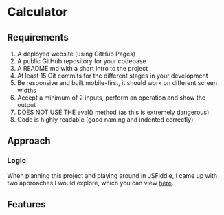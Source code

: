 # Calculator

## Requirements

1. A deployed website (using GitHub Pages)
2. A public GitHub repository for your codebase
3. A README.md with a short intro to the project
4. At least 15 Git commits for the different stages in your development
5. Be responsive and built mobile-first, it should work on different screen widths
6. Accept a minimum of 2 inputs, perform an operation and show the output
7. DOES NOT USE THE eval() method (as this is extremely dangerous)
8. Code is highly readable (good naming and indented correctly)

## Approach

### Logic

When planning this project and playing around in JSFiddle, I came up with two approaches I would explore, which you can view [here](https://github.com/adampaulsackfield/calculator/blob/main/test-code.md).

## Features

